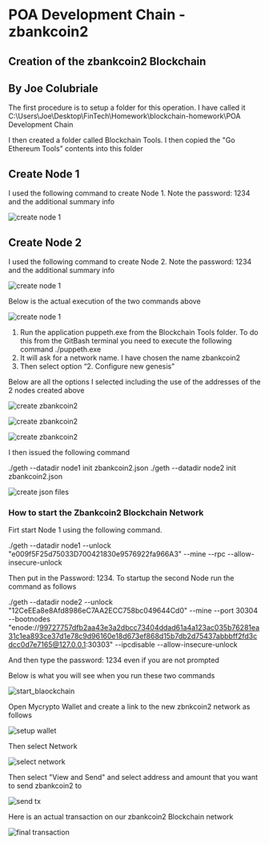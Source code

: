 # POA Development Chain - zbankcoin2

## Creation of the zbankcoin2 Blockchain

## By Joe Colubriale

The first procedure is to setup a folder for this operation. I have called it
C:\Users\Joe\Desktop\FinTech\Homework\blockchain-homework\POA Development Chain

I then created a folder called Blockchain Tools. I then copied the "Go Ethereum Tools" contents into this folder

## Create Node 1
I used the following command to create Node 1. Note the password: 1234 and the additional summary info


![create node 1](Screenshots/create_node1.JPG)

## Create Node 2
I used the following command to create Node 2. Note the password: 1234 and the additional summary info


![create node 1](Screenshots/create_node2.JPG)

Below is the actual execution of the two commands above

![create node 1](Screenshots/create_node1_2.JPG)



1.	Run the application puppeth.exe from the Blockchain Tools folder.
To do this from the GitBash terminal you need to execute the following command
./puppeth.exe
2. It will ask for a network name. I have chosen the name zbankcoin2
3. Then select option “2. Configure new genesis”

Below are all the options I selected including the use of the addresses of the 2 nodes created above

![create zbankcoin2](Screenshots/create_zbankcoin2.png) 

![create zbankcoin2](Screenshots/create_zbankcoin2-2.png) 

![create zbankcoin2](Screenshots/create_zbankcoin2-3.png)  

I then issued the following command 

./geth --datadir node1 init zbankcoin2.json
./geth --datadir node2 init zbankcoin2.json

![create json files](Screenshots/create_jsonfiles.png)

### How to start the Zbankcoin2 Blockchain Network
Firt start Node 1 using the following command. 

./geth --datadir node1 --unlock "e009f5F25d75033D700421830e9576922fa966A3" --mine --rpc --allow-insecure-unlock

Then put in the Password: 1234. To startup the second Node run the command as follows

./geth --datadir node2 --unlock "12CeEEa8e8Afd8986eC7AA2ECC758bc049644Cd0" --mine --port 30304 --bootnodes "enode://99727757dfb2aa43e3a2dbcc73404ddad61a4a123ac035b76281ea31c1ea893ce37d1e78c9d96160e18d673ef868d15b7db2d75437abbbff2fd3cdcc0d7e7165@127.0.0.1:30303" --ipcdisable --allow-insecure-unlock

And then type the password: 1234 even if you are not prompted

Below is what you will see when you run these two commands

![start_blaockchain](Screenshots/start_blockchain.png) 

Open Mycrypto Wallet and create a link to the new zbnkcoin2 network as follows

![setup wallet](Screenshots/setting_up_mycrypto_wallet_zbankcoin2.gif) 

Then select Network

![select network](Screenshots/mycrypto_wallet.png) 

Then select "View and Send" and select address and amount that you want to send zbankcoin2 to 

![send tx](Screenshots/mycrypto_send_receive.JPG) 

Here is an actual transaction on our zbankcoin2 Blockchain network

![final transaction](Screenshots/transaction_on_zbankcoin2_network.png)

